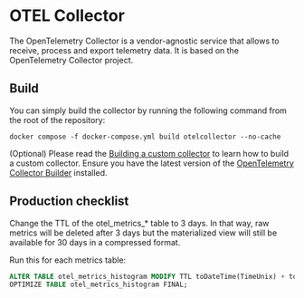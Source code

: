 # OTEL Collector

The OpenTelemetry Collector is a vendor-agnostic service that allows to receive, process and export telemetry data. It is based on the OpenTelemetry Collector project.

## Build

You can simply build the collector by running the following command from the root of the repository:

```shell
docker compose -f docker-compose.yml build otelcollector --no-cache
```

(Optional) Please read the [Building a custom collector](https://opentelemetry.io/docs/collector/custom-collector/) to learn how to build a custom collector.
Ensure you have the latest version of the [OpenTelemetry Collector Builder](https://github.com/open-telemetry/opentelemetry-collector/releases/tag/cmd%2Fbuilder%2Fv0.81.0) installed.

## Production checklist

Change the TTL of the otel_metrics_* table to 3 days. In that way, raw metrics will be deleted after 3 days but the materialized view will still be available for 30 days in a compressed format.

Run this for each metrics table:

```sql
ALTER TABLE otel_metrics_histogram MODIFY TTL toDateTime(TimeUnix) + toIntervalDay(7);
OPTIMIZE TABLE otel_metrics_histogram FINAL;
```